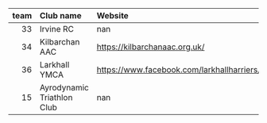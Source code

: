 |   team | Club name                  | Website                                    |
|-------:|:---------------------------|:-------------------------------------------|
|     33 | Irvine RC                  | nan                                        |
|     34 | Kilbarchan AAC             | https://kilbarchanaac.org.uk/              |
|     36 | Larkhall YMCA              | https://www.facebook.com/larkhallharriers/ |
|     15 | Ayrodynamic Triathlon Club | nan                                        |